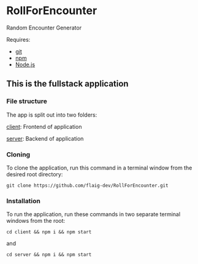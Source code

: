 # RollForEncounter
Random Encounter Generator

Requires: 
  - [git](https://git-scm.com/)
  - [npm](https://www.npmjs.com/)
  - [Node.js](https://nodejs.org/en/)

## This is the fullstack application

### File structure
The app is split out into two folders:

[client](https://github.com/flaig-dev/RollForEncounter/tree/master/client): Frontend of application

[server](https://github.com/flaig-dev/RollForEncounter/tree/master/server): Backend of application

### Cloning
To clone the application, run this command in a terminal window from the desired root directory:

`git clone https://github.com/flaig-dev/RollForEncounter.git`

### Installation
To run the application, run these commands in two separate terminal windows from the root:

`cd client && npm i && npm start`

and

`cd server && npm i && npm start`
